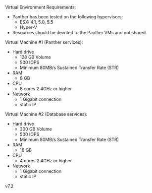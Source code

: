 ﻿Virtual Environment Requirements:
* Panther has been tested on the following hypervisors:
  * ESXi 4.1, 5.0, 5.5
  * Hyper-V
* Resources should be devoted to the Panther VMs and not shared.

Virtual Machine #1 (Panther services):
* Hard drive
  * 128 GB Volume
  * 500 IOPS
  * Minimum 80MB/s Sustained Transfer Rate (STR)
* RAM
  * 8 GB
* CPU
  * 8 cores 2.4GHz or higher
* Network
  * 1 Gigabit connection
  * static IP

Virtual Machine #2 (Database services):
* Hard drive
  * 300 GB Volume
  * 500 IOPS
  * Minimum 80MB/s Sustained Transfer Rate (STR)
* RAM
  * 16 GB
* CPU
  * 4 cores 2.4GHz or higher
* Network
  * 1 Gigabit connection
  * static IP

v7.2
